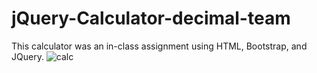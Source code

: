 # jQuery-Calculator-decimal-team
This calculator was an in-class assignment using HTML, Bootstrap, and JQuery.
![calc](https://user-images.githubusercontent.com/27470842/36608098-a415d2b2-187d-11e8-84f7-33063f6e88ce.PNG)
